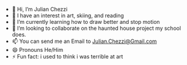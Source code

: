 - 👋 Hi, I’m Julian Chezzi
- 👀 I have an interest in art, skiing, and reading
- 🌱 I’m currently learning how to draw better and stop motion
- 💞️ I’m looking to collaborate on the haunted house project my school does.
- 📫 You can send me an Email to Julian.Chezzi@Gmail.com
- 😄 Pronouns He/Him
- ⚡ Fun fact: i used to think i was terrible at art

<!---
PirateSam2002/PirateSam2002 is a ✨ special ✨ repository because its `README.md` (this file) appears on your GitHub profile.
You can click the Preview link to take a look at your changes.
--->
